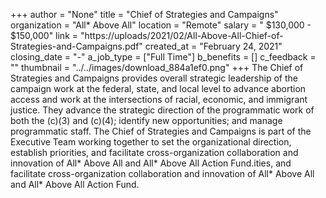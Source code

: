 +++
author = "None"
title = "Chief of Strategies and Campaigns"
organization = "All* Above All"
location = "Remote"
salary = " $130,000 - $150,000"
link = "https://uploads/2021/02/All-Above-All-Chief-of-Strategies-and-Campaigns.pdf"
created_at = "February 24, 2021"
closing_date = "-"
a_job_type = ["Full Time"]
b_benefits = []
c_feedback = ""
thumbnail = "../../images/download_884a1ef0.png"
+++
The Chief of Strategies and Campaigns provides overall strategic leadership of the campaign work at the
federal, state, and local level to advance abortion access and work at the intersections of racial,
economic, and immigrant justice. They advance the strategic direction of the programmatic work of
both the (c)(3) and (c)(4); identify new opportunities; and manage programmatic staff. The Chief of
Strategies and Campaigns is part of the Executive Team working together to set the organizational
direction, establish priorities, and facilitate cross-organization collaboration and innovation of All*
Above All and All* Above All Action Fund.ities, and facilitate cross-organization collaboration and innovation of All* Above All and All* Above All Action Fund.